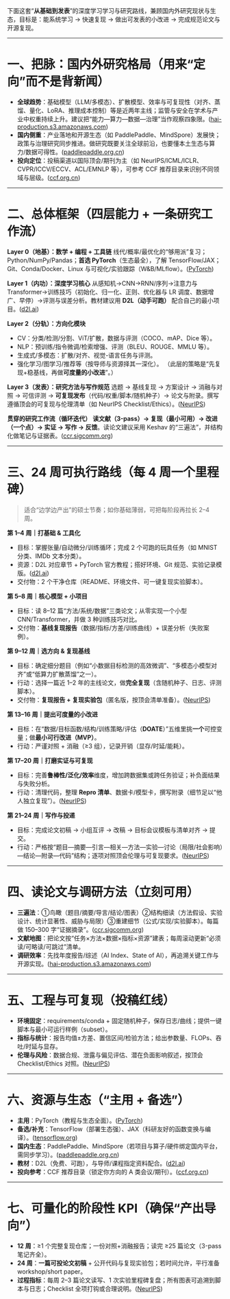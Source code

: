 下面这套“**从基础到发表**”的深度学习学习与研究路线，兼顾国内外研究现状与生态，目标是：能系统学习 → 快速复现 → 做出可发表的小改进 → 完成规范论文与开源复现。

------

# 一、把脉：国内外研究格局（用来“定向”而不是背新闻）

- **全球趋势**：基础模型（LLM/多模态）、扩散模型、效率与可复现性（对齐、蒸馏、量化、LoRA、推理成本控制）等是近两年主线；监管与安全在学术与产业中权重持续上升。建议把“能力—算力—数据—治理”当作观察四象限。([hai-production.s3.amazonaws.com](https://hai-production.s3.amazonaws.com/files/hai_ai_index_report_2025.pdf?utm_source=chatgpt.com))
- **国内侧重**：产业落地和开源生态（如 PaddlePaddle、MindSpore）发展快；政策与治理研究同步推进。做研究既要关注全球前沿，也要懂本土生态与算力/数据可得性。([paddlepaddle.org.cn](https://www.paddlepaddle.org.cn/?utm_source=chatgpt.com))
- **投向定位**：投稿渠道以国际顶会/期刊为主（如 NeurIPS/ICML/ICLR、CVPR/ICCV/ECCV、ACL/EMNLP 等），可参考 CCF 推荐目录来识别不同领域与层级。([ccf.org.cn](https://www.ccf.org.cn/Academic_Evaluation/By_category/?utm_source=chatgpt.com))

------

# 二、总体框架（四层能力 + 一条研究工作流）

**Layer 0（地基）：数学 + 编程 + 工具链**
 线代/概率/最优化的“够用派”复习；Python/NumPy/Pandas；**首选 PyTorch**（生态最全），了解 TensorFlow/JAX；Git、Conda/Docker、Linux 与可视化/实验跟踪（W&B/MLflow）。([PyTorch](https://pytorch.org/?utm_source=chatgpt.com))

**Layer 1（内功）：深度学习核心**
 从感知机→CNN→RNN/序列→注意力与Transformer→训练技巧（初始化、归一化、正则、优化器与 LR 调度、数据增广、早停）→评测与误差分析。教材建议用 **D2L（动手可跑）** 配合自己的最小项目。([d2l.ai](https://www.d2l.ai/chapter_introduction/index.html?utm_source=chatgpt.com))

**Layer 2（分轨）：方向化模块**

- CV：分类/检测/分割、ViT/扩散，数据与评测（COCO、mAP、Dice 等）。
- NLP：预训练/指令微调/检索增强、评测（BLEU、ROUGE、MMLU 等）。
- 生成式/多模态：扩散/对齐、视觉-语言任务与评测。
- 强化学习/图学习/推荐等（按导师与资源择其一深化）。
   （此层的策略是“先复现+稳基线，再做**可度量的小改进**”。）

**Layer 3（发表）：研究方法与写作规范**
 选题 → 基线复现 → 方案设计 → 消融与对照 → 可信评测 → **可复现发布**（代码/权重/脚本/随机种子）→ 论文与附录。撰写遵循顶会的可复现与伦理清单（如 NeurIPS Checklist/Ethics）。([NeurIPS](https://neurips.cc/Conferences/2025/CallForPapers?utm_source=chatgpt.com))

**贯穿的研究工作流（循环迭代）**
 **读文献（3-pass）→ 复现（最小可用）→ 改进（一个点）→ 实证 → 写作 → 反馈**。读论文建议采用 Keshav 的“三遍法”，并结构化做笔记与证据表。([ccr.sigcomm.org](https://ccr.sigcomm.org/online/files/p83-keshavA.pdf?utm_source=chatgpt.com))

------

# 三、24 周可执行路线（每 4 周一个里程碑）

> 适合“边学边产出”的硕士节奏；如你基础薄弱，可把每阶段再拉长 2–4 周。

**第 1–4 周｜打基础 & 工具化**

- 目标：掌握张量/自动微分/训练循环；完成 2 个可跑的玩具任务（如 MNIST 分类、IMDb 文本分类）。
- 资源：D2L 对应章节 + PyTorch 官方教程；搭好环境、Git 规范、实验记录模版。([d2l.ai](https://www.d2l.ai/chapter_introduction/index.html?utm_source=chatgpt.com))
- 交付物：2 个干净仓库（README、环境文件、可一键复现实验脚本）。

**第 5–8 周｜核心模型 + 小项目**

- 目标：读 8–12 篇“方法/系统/数据”三类论文；从零实现一个小型 CNN/Transformer，并做 3 种训练技巧对比。
- 交付物：**基线复现报告**（数据/指标/方差/训练曲线）+ 误差分析（失败案例）。

**第 9–12 周｜选方向 & 复现基线**

- 目标：确定细分题目（例如“小数据目标检测的高效微调”、“多模态小模型对齐”或“低算力扩散蒸馏”之一）。
- 行动：选择一篇近 1–2 年的主线论文，做**完全复现**（含随机种子、日志、评测脚本）。
- 交付物：**复现报告 + 复现实验包**（匿名版，按顶会清单准备）。([NeurIPS](https://neurips.cc/public/guides/PaperChecklist?utm_source=chatgpt.com))

**第 13–16 周｜提出可度量的小改进**

- 目标：在“数据/目标函数/结构/训练策略/评估（**DOATE**）”五维里挑**一个**可控变量；做**最小可行改进（MVP）**。
- 行动：严谨对照 + 消融（≥3 组），记录开销（显存/时延/能耗）。

**第 17–20 周｜打磨实证与可复现**

- 目标：完善**鲁棒性/泛化/效率**维度，增加跨数据集或跨任务验证；补负面结果与失败分析。
- 行动：清理代码，整理 **Repro 清单**、数据卡/模型卡，撰写附录（细节足以“他人独立复现”）。([NeurIPS](https://neurips.cc/Conferences/2025/CallForPapers?utm_source=chatgpt.com))

**第 21–24 周｜写作与投递**

- 目标：完成论文初稿 → 小组互评 → 改稿 → 目标会议模板与清单对齐 → 提交。
- 行动：严格按“题目—摘要—引言—相关—方法—实验—讨论（局限/社会影响）—结论—附录—代码”结构；逐项对照顶会伦理与可复现要求。([NeurIPS](https://neurips.cc/public/EthicsGuidelines?utm_source=chatgpt.com))

------

# 四、读论文与调研方法（立刻可用）

- **三遍法**：①鸟瞰（题目/摘要/导言/结论/图表）②结构细读（方法假设、实验设计、统计显著性、威胁与局限）③重建细节（公式/实现/实验脚本）。每篇做 150–300 字“证据摘录”。([ccr.sigcomm.org](https://ccr.sigcomm.org/online/files/p83-keshavA.pdf?utm_source=chatgpt.com))
- **文献地图**：把论文按“任务×方法×数据×指标×资源”建表；每周滚动更新“必须读/可略读/可跳过”清单。
- **调研效率**：先找年度报告/综述（AI Index、State of AI），再追溯关键工作与开源实现。([hai-production.s3.amazonaws.com](https://hai-production.s3.amazonaws.com/files/hai_ai_index_report_2025.pdf?utm_source=chatgpt.com))

------

# 五、工程与可复现（投稿红线）

- **环境固定**：requirements/conda + 固定随机种子，保存日志/曲线；提供一键脚本与最小可运行样例（subset）。
- **指标与统计**：报告均值±方差、置信区间/检验方法；给出参数量、FLOPs、吞吐/时延与显存。
- **伦理与风险**：数据合规、泄露与偏见评估、潜在负面影响叙述，按顶会 Checklist/Ethics 对照。([NeurIPS](https://neurips.cc/public/guides/PaperChecklist?utm_source=chatgpt.com))

------

# 六、资源与生态（“主用 + 备选”）

- **主用**：PyTorch（教程与生态全面）。([PyTorch](https://pytorch.org/?utm_source=chatgpt.com))
- **备选/补充**：TensorFlow（部署生态强）、JAX（科研友好的函数变换与编译）。([tensorflow.org](https://www.tensorflow.org/?utm_source=chatgpt.com))
- **国内生态**：PaddlePaddle、MindSpore（若项目与算子/硬件绑定国内平台，需同步学习）。([paddlepaddle.org.cn](https://www.paddlepaddle.org.cn/?utm_source=chatgpt.com))
- **教材**：D2L（免费、可跑），与导师/课程指定资料配合。([d2l.ai](https://www.d2l.ai/chapter_introduction/index.html?utm_source=chatgpt.com))
- **投向参考**：CCF 推荐目录（锁定你方向的 A 类会议/期刊）。([ccf.org.cn](https://www.ccf.org.cn/Academic_Evaluation/By_category/?utm_source=chatgpt.com))

------

# 七、可量化的阶段性 KPI（确保“产出导向”）

- **12 周**：≥1 个完整复现仓库；一份对照+消融报告；读完 ≥25 篇论文（3-pass 笔记齐全）。
- **24 周**：**一篇可投论文初稿** + 公开代码与复现实验包；若时间允许，平行准备 workshop/short paper。
- **过程指标**：每周 2–3 篇论文读写、1 次实验里程碑复盘；所有图表可追溯到脚本与日志；Checklist 全项打钩或合理说明。([NeurIPS](https://neurips.cc/Conferences/2025/CallForPapers?utm_source=chatgpt.com))
